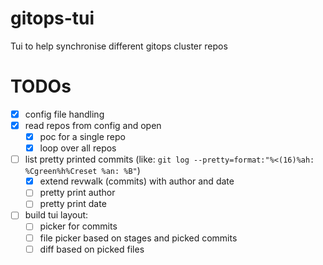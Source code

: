 # gitops-tui
Tui to help synchronise different gitops cluster repos

# TODOs
- [x] config file handling
- [x] read repos from config and open
    - [x] poc for a single repo
    - [x] loop over all repos
- [ ] list pretty printed commits (like: `git log --pretty=format:"%<(16)%ah: %Cgreen%h%Creset %an: %B"`)
    - [x] extend revwalk (commits) with author and date
    - [ ] pretty print author
    - [ ] pretty print date
- [ ] build tui layout:
    - [ ] picker for commits
    - [ ] file picker based on stages and picked commits
    - [ ] diff based on picked files
